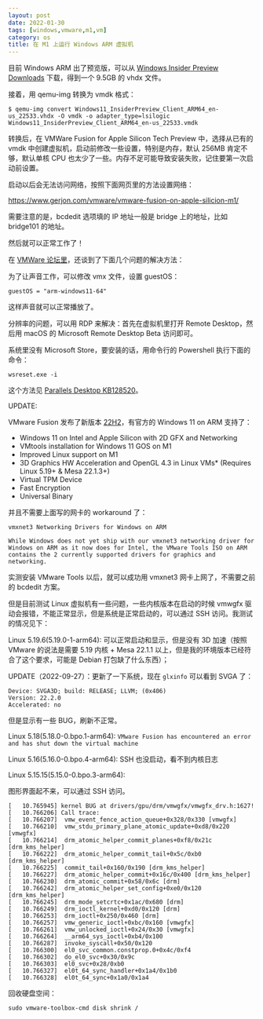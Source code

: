 ```yaml
---
layout: post
date: 2022-01-30
tags: [windows,vmware,m1,vm]
category: os
title: 在 M1 上运行 Windows ARM 虚拟机
---
```


目前 Windows ARM 出了预览版，可以从 [Windows Insider Preview Downloads](https://www.microsoft.com/en-us/software-download/windowsinsiderpreviewARM64) 下载，得到一个 9.5GB 的 vhdx 文件。

接着，用 qemu-img 转换为 vmdk 格式：

```shell
$ qemu-img convert Windows11_InsiderPreview_Client_ARM64_en-us_22533.vhdx -O vmdk -o adapter_type=lsilogic Windows11_InsiderPreview_Client_ARM64_en-us_22533.vmdk
```

转换后，在 VMWare Fusion for Apple Silicon Tech Preview 中，选择从已有的 vmdk 中创建虚拟机，启动前修改一些设置，特别是内存，默认 256MB 肯定不够，默认单核 CPU 也太少了一些。内存不足可能导致安装失败，记住要第一次启动前设置。

启动以后会无法访问网络，按照下面网页里的方法设置网络：

https://www.gerjon.com/vmware/vmware-fusion-on-apple-silicion-m1/

需要注意的是，bcdedit 选项填的 IP 地址一般是 bridge 上的地址，比如 bridge101 的地址。

然后就可以正常工作了！

在 [VMWare 论坛里](https://communities.vmware.com/t5/Fusion-for-Apple-Silicon-Tech/Vmware-Fusion-Apple-Silicon-Support-Windows/m-p/2868331)，还谈到了下面几个问题的解决方法：

为了让声音工作，可以修改 vmx 文件，设置 guestOS：

```
guestOS = "arm-windows11-64"
```

这样声音就可以正常播放了。

分辨率的问题，可以用 RDP 来解决：首先在虚拟机里打开 Remote Desktop，然后用 macOS 的 Microsoft Remote Desktop Beta 访问即可。

系统里没有 Microsoft Store，要安装的话，用命令行的 Powershell 执行下面的命令：

```
wsreset.exe -i
```

这个方法见 [Parallels Desktop KB128520](https://kb.parallels.com/128520)。

UPDATE:

VMware Fusion 发布了新版本 [22H2](https://blogs.vmware.com/teamfusion/2022/07/just-released-vmware-fusion-22h2-tech-preview.html)，有官方的 Windows 11 on ARM 支持了：

- Windows 11 on Intel and Apple Silicon with 2D GFX and Networking
- VMtools installation for Windows 11 GOS on M1
- Improved Linux support on M1
- 3D Graphics HW Acceleration and OpenGL 4.3 in Linux VMs* (Requires Linux 5.19+ & Mesa 22.1.3+)
- Virtual TPM Device
- Fast Encryption
- Universal Binary

并且不需要上面写的网卡的 workaround 了：

	vmxnet3 Networking Drivers for Windows on ARM
	
	While Windows does not yet ship with our vmxnet3 networking driver for
	Windows on ARM as it now does for Intel, the VMware Tools ISO on ARM
	contains the 2 currently supported drivers for graphics and networking.

实测安装 VMware Tools 以后，就可以成功用 vmxnet3 网卡上网了，不需要之前的 bcdedit 方案。

但是目前测试 Linux 虚拟机有一些问题，一些内核版本在启动的时候 vmwgfx 驱动会报错，不能正常显示，但是系统是正常启动的，可以通过 SSH 访问。我测试的情况见下：

Linux 5.19.6(5.19.0-1-arm64): 可以正常启动和显示，但是没有 3D 加速（按照 VMware 的说法是需要 5.19 内核 + Mesa 22.1.1 以上，但是我的环境版本已经符合了这个要求，可能是 Debian 打包缺了什么东西）；

UPDATE（2022-09-27）：更新了一下系统，现在 `glxinfo` 可以看到 SVGA 了：

```
Device: SVGA3D; build: RELEASE; LLVM; (0x406)
Version: 22.2.0
Accelerated: no
```

但是显示有一些 BUG，刷新不正常。

Linux 5.18(5.18.0-0.bpo.1-arm64): `VMware Fusion has encountered an error and has shut down the virtual machine`

Linux 5.16(5.16.0-0.bpo.4-arm64): SSH 也没启动，看不到内核日志

Linux 5.15.15(5.15.0-0.bpo.3-arm64):

图形界面起不来，可以通过 SSH 访问。

```
[   10.765945] kernel BUG at drivers/gpu/drm/vmwgfx/vmwgfx_drv.h:1627!
[   10.766206] Call trace:
[   10.766207]  vmw_event_fence_action_queue+0x328/0x330 [vmwgfx]
[   10.766210]  vmw_stdu_primary_plane_atomic_update+0xd8/0x220 [vmwgfx]
[   10.766214]  drm_atomic_helper_commit_planes+0xf8/0x21c [drm_kms_helper]
[   10.766222]  drm_atomic_helper_commit_tail+0x5c/0xb0 [drm_kms_helper]
[   10.766225]  commit_tail+0x160/0x190 [drm_kms_helper]
[   10.766227]  drm_atomic_helper_commit+0x16c/0x400 [drm_kms_helper]
[   10.766230]  drm_atomic_commit+0x58/0x6c [drm]
[   10.766242]  drm_atomic_helper_set_config+0xe0/0x120 [drm_kms_helper]
[   10.766245]  drm_mode_setcrtc+0x1ac/0x680 [drm]
[   10.766249]  drm_ioctl_kernel+0xd0/0x120 [drm]
[   10.766253]  drm_ioctl+0x250/0x460 [drm]
[   10.766257]  vmw_generic_ioctl+0xbc/0x160 [vmwgfx]
[   10.766261]  vmw_unlocked_ioctl+0x24/0x30 [vmwgfx]
[   10.766264]  __arm64_sys_ioctl+0xb4/0x100
[   10.766287]  invoke_syscall+0x50/0x120
[   10.766300]  el0_svc_common.constprop.0+0x4c/0xf4
[   10.766302]  do_el0_svc+0x30/0x9c
[   10.766303]  el0_svc+0x28/0xb0
[   10.766327]  el0t_64_sync_handler+0x1a4/0x1b0
[   10.766328]  el0t_64_sync+0x1a0/0x1a4
```

回收硬盘空间：

```shell
sudo vmware-toolbox-cmd disk shrink /
```
